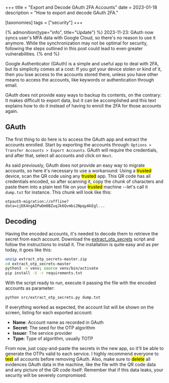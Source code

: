 +++
title = "Export and Decode GAuth 2FA Accounts"
date  = 2023-01-18
description = "How to export and decode GAuth 2FA."

[taxonomies]
tags = ["security"]
+++

{% admonition(type="info", title="Update") %}
2023-11-23: GAuth now syncs user's MFA data with Google Cloud, so there's no reason to use it anymore.  While the synchronization may not be optimal for security, following the steps outlined in this post could lead to even greater vulnerabilities.
{% end %}

Google Authenticator (GAuth) is a simple and useful app to deal with 2FA, but its simplicity comes at a cost: If you got your device stolen or kind of it, then you lose access to the accounts stored there, unless you have other means to access the accounts, like keywords or authentication through email.

GAuth does not provide easy ways to backup its contents, on the contrary: It makes difficult to export data, but it can be accomplished and this text explains how to do it instead of having to enroll the 2FA for those accounts again.


## GAuth
The first thing to do here is to access the GAuth app and extract the accounts enrolled.  Start by exporting the accounts through: `Options > Transfer Accounts > Export Accounts`.  GAuth will require the credentials, and after that, select all accounts and click on `Next`.

As said previously, GAuth does not provide an easy way to migrate accounts, so here it's necessary to use a workaround: Using a <mark>trusted</mark> device, scan the QR code using any <mark>trusted</mark> app.  This QR code has all credentials encoded, so after scanning it, copy the chunk of characters and paste them into a plain text file on your <mark>trusted</mark> machine --let's call it `dump.txt` for instance.  This chunk will look like this:

```
otpauth-migration://offline?data=ijEK4ngAIPwDm0BZuqJk6Qvmbi2NpqyAkEgl...
```


## Decoding
Having the encoded accounts, it's needed to decode them to retrieve the secret from each account.  Download the [extract_otp_secrets](https://github.com/scito/extract_otp_secrets) script and follow the instructions to install it.  The installation is quite easy and as per today, it goes like this:

```sh
unzip extract_otp_secrets-master.zip
cd extract_otp_secrets-master
python3 -m venv; source venv/bin/activate
pip install -U -r requirements.txt
```

With the script ready to run, execute it passing the file with the encoded accounts as parameter:

```sh
python src/extract_otp_secrets.py dump.txt
```

If everything worked as expected, the account list will be shown on the screen, listing for each exported account:

- **Name**: Account name as recorded in GAuth
- **Secret**: The seed for the OTP algorithm
- **Issuer**: The service provider
- **Type**: Type of algorithm, usually TOTP

From now, just copy-and-paste the secrets in the new app, so it'll be able to generate the OTPs valid to each service.  I highly recommend everyone to <mark>test</mark> all accounts before removing GAuth.  Also, make sure to <mark>delete</mark> all evidences GAuth data in the machine, like the file with the QR code data and any picture of the QR code itself: Remember that if this data leaks, your security will be severely compromised.
